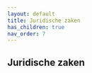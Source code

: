 ```yaml
---
layout: default
title: Juridische zaken
has_children: true
nav_order: 7
---
```


## Juridische zaken







